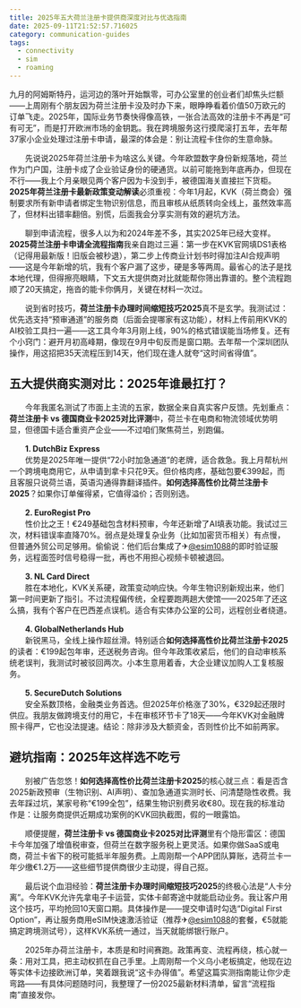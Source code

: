 ```yaml
---
title: 2025年五大荷兰注册卡提供商深度对比与优选指南
date: 2025-09-11T21:52:57.716025
category: communication-guides
tags:
  - connectivity
  - sim
  - roaming
---
```


九月的阿姆斯特丹，运河边的落叶开始飘零，可办公室里的创业者们却焦头烂额——上周刚有个朋友因为荷兰注册卡没及时办下来，眼睁睁看着价值50万欧元的订单飞走。2025年，国际业务节奏快得像高铁，一张合法高效的注册卡不再是“可有可无”，而是打开欧洲市场的金钥匙。我在跨境服务这行摸爬滚打五年，去年帮37家小企业处理过注册卡申请，最深的体会是：别让流程卡住你的生意命脉。

　　先说说2025年荷兰注册卡为啥这么关键。今年欧盟数字身份新规落地，荷兰作为门户国，注册卡成了企业验证身份的硬通货。以前可能拖到年底再办，但现在不行——我上个月亲眼见两个客户因为卡没到手，被德国海关直接拦下货柜。**2025年荷兰注册卡最新政策变动解读**必须重视：今年1月起，KVK（荷兰商会）强制要求所有新申请者绑定生物识别信息，而且审核从纸质转向全线上，虽然效率高了，但材料出错率翻倍。别慌，后面我会分享实测有效的避坑方法。

　　聊到申请流程，很多人以为和2024年差不多，其实2025年已经大变样。**2025荷兰注册卡申请全流程指南**我亲自跑过三遍：第一步在KVK官网填DS1表格（记得用最新版！旧版会被秒退），第二步上传商业计划书时得加注AI合规声明——这是今年新增的坑，我有个客户漏了这步，硬是多等两周。最省心的法子是找本地代理，但得擦亮眼睛，下文五大提供商对比就能帮你筛出靠谱的。整个流程跑顺了20天搞定，拖沓的能卡你俩月，关键在材料一次过。

　　说到省时技巧，**荷兰注册卡办理时间缩短技巧2025**真不是玄学。我测试过：优先选支持“预审通道”的服务商（后面会提哪家有这功能），材料上传前用KVK的AI校验工具扫一遍——这工具今年3月刚上线，90%的格式错误能当场修复。还有个小窍门：避开月初高峰期，像现在9月中旬反而是窗口期。去年帮一个深圳团队操作，用这招把35天流程压到14天，他们现在逢人就夸“这时间省得值”。

## 五大提供商实测对比：2025年谁最扛打？

　　今年我匿名测试了市面上主流的五家，数据全来自真实客户反馈。先划重点：**荷兰注册卡 vs 德国商业卡2025对比评测**中，荷兰卡在电商和物流领域优势明显，但德国卡适合重资产企业——不过咱们聚焦荷兰，别跑偏。

　　**1. DutchBiz Express**  
　　优势是2025年唯一提供“72小时加急通道”的老牌，适合救急。我上月帮杭州一个跨境电商用它，从申请到拿卡只花9天。但价格肉疼，基础包要€399起，而且客服只说荷兰语，英语沟通得靠翻译插件。**如何选择高性价比荷兰注册卡2025**？如果你订单催得紧，它值得溢价；否则别选。

　　**2. EuroRegist Pro**  
　　性价比之王！€249基础包含材料预审，今年还新增了AI填表功能。我试过三次，材料错误率直降70%。弱点是处理复杂业务（比如加密货币相关）有点慢，但普通外贸公司足够用。偷偷说：他们后台集成了✈[@esim1088](https://t.me/s/esim1088)的即时验证服务，远程面签时信号稳得一批，再也不用担心视频卡顿被退回。

　　**3. NL Card Direct**  
　　胜在本地化，KVK关系硬，政策变动响应快。今年生物识别新规出来，他们第一时间更新了指引。不过流程偏传统，全程要跑两趟大使馆——2025年了还这么搞，我有个客户在巴西差点误机。适合有实体办公室的公司，远程创业者绕道。

　　**4. GlobalNetherlands Hub**  
　　新锐黑马，全线上操作超丝滑。特别适合**如何选择高性价比荷兰注册卡2025**的读者：€199起包年审，还送税务咨询。但今年政策收紧后，他们的自动审核系统老误判，我测试时被驳回两次。小本生意用着香，大企业建议加购人工复核服务。

　　**5. SecureDutch Solutions**  
　　安全系数顶格，金融类业务首选。但2025年价格涨了30%，€329起还限时供应。我朋友做跨境支付的用它，卡在审核环节卡了18天——今年KVK对金融牌照卡得严，它也没法提速。结论：除非涉及大额资金，否则性价比不如前两家。

## 避坑指南：2025年这样选不吃亏

　　别被广告忽悠！**如何选择高性价比荷兰注册卡2025**的核心就三点：看是否含2025新政预审（生物识别、AI声明）、查加急通道实测时长、问清楚隐性收费。我去年踩过坑，某家号称“€199全包”，结果生物识别费另收€80。现在我的标准动作是：让服务商提供近期成功案例的KVK回执截图，假的一眼露馅。

　　顺便提醒，**荷兰注册卡 vs 德国商业卡2025对比评测**里有个隐形雷区：德国卡今年加强了增值税审查，但荷兰在数字服务税上更灵活。如果你做SaaS或电商，荷兰卡省下的税可能抵半年服务费。上周刚帮一个APP团队算账，选荷兰卡一年少缴€1.2万——这些细节提供商很少主动提，得自己抠。

　　最后说个血泪经验：**荷兰注册卡办理时间缩短技巧2025**的终极心法是“人卡分离”。今年KVK允许先拿电子卡运营，实体卡邮寄途中就能启动业务。我让客户用这个技巧，平均抢回10天窗口期。具体操作是——提交申请时勾选“Digital First Option”，再让服务商用eSIM快速激活验证（推荐✈[@esim1088](https://t.me/s/esim1088)的套餐，€5就能搞定跨境测试号），这样KVK系统一通过，当天就能绑银行账户。

　　2025年办荷兰注册卡，本质是和时间赛跑。政策再变、流程再绕，核心就一条：用对工具，把主动权抓在自己手里。上周刚帮一个义乌小老板搞定，他现在边等实体卡边接欧洲订单，笑着跟我说“这卡办得值”。希望这篇实测指南能让你少走弯路——有具体问题随时问，我整理了一份2025最新材料清单，留言“流程指南”直接发你。